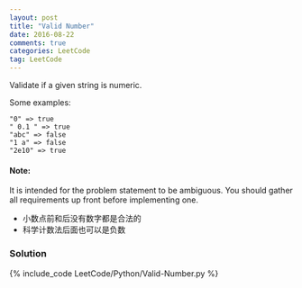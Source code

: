```yaml
---
layout: post
title: "Valid Number"
date: 2016-08-22
comments: true
categories: LeetCode
tag: LeetCode
---
```


Validate if a given string is numeric.

Some examples:
```
"0" => true
" 0.1 " => true
"abc" => false
"1 a" => false
"2e10" => true
```
#### Note: 
It is intended for the problem statement to be ambiguous. You should gather all requirements up front before implementing one.

<!--more-->
* 小数点前和后没有数字都是合法的
* 科学计数法后面也可以是负数
### Solution

{% include_code LeetCode/Python/Valid-Number.py %}
